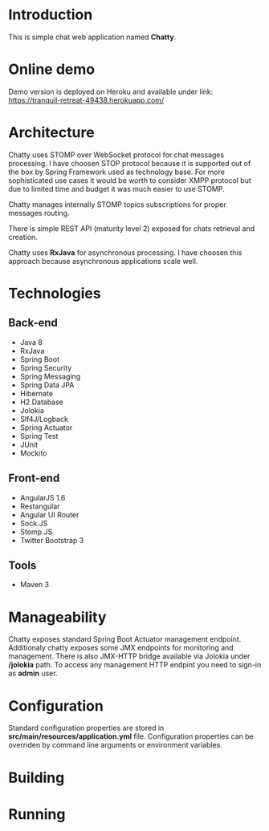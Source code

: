 # Introduction

This is simple chat web application named **Chatty**.

# Online demo

Demo version is deployed on Heroku and available under link: https://tranquil-retreat-49438.herokuapp.com/ 

# Architecture

Chatty uses STOMP over WebSocket protocol for chat messages processing. I have choosen STOP protocol because it is supported out 
of the box by Spring Framework used as technology base. For more sophisticated use cases it would be worth to consider XMPP protocol but due to limited time
and budget it was much easier to use STOMP.

Chatty manages internally STOMP topics subscriptions for proper messages routing.

There is simple REST API (maturity level 2) exposed for chats retrieval and creation.

Chatty uses **RxJava** for asynchronous processing. I have choosen this approach because asynchronous applications scale well.

# Technologies
## Back-end
* Java 8
* RxJava
* Spring Boot
* Spring Security
* Spring Messaging
* Spring Data JPA
* Hibernate
* H2 Database
* Jolokia
* Slf4J/Logback
* Spring Actuator
* Spring Test
* JUnit
* Mockito

## Front-end
* AngularJS 1.6
* Restangular
* Angular UI Router 
* Sock.JS
* Stomp.JS
* Twitter Bootstrap 3

## Tools
* Maven 3

# Manageability
Chatty exposes standard Spring Boot Actuator management endpoint. Additionaly chatty exposes some JMX endpoints for monitoring and management.
There is also JMX-HTTP bridge available via Jolokia under **/jolokia** path. To access any management HTTP endpint you need to sign-in as **admin** user.

# Configuration
Standard configuration properties are stored in **src/main/resources/application.yml** file. Configuration properties can be overriden by command line arguments or
environment variables.  

# Building

# Running
